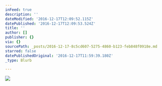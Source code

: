 ```yaml
---
inFeed: true
description: ''
dateModified: '2016-12-17T12:09:52.115Z'
datePublished: '2016-12-17T12:09:53.524Z'
title: ''
author: []
publisher: {}
via: {}
sourcePath: _posts/2016-12-17-8c5cd607-5275-4860-b123-feb848f0918e.md
starred: false
datePublishedOriginal: '2016-12-17T11:59:39.180Z'
_type: Blurb

---
```

![](https://the-grid-user-content.s3-us-west-2.amazonaws.com/e74f7ed9-1cc8-43f4-8e1f-52649fc31d54.gif)